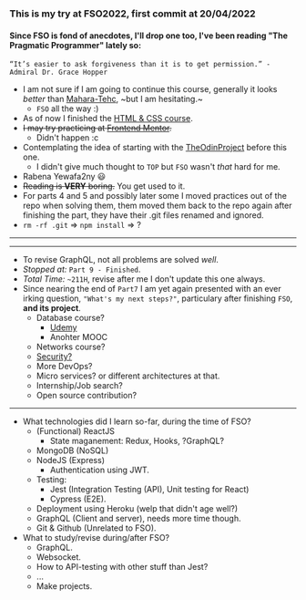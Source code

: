 ### This is my try at FSO2022, first commit at 20/04/2022

#### Since FSO is fond of anecdotes, I'll drop one too, I've been reading "The Pragmatic Programmer" lately so:

```
“It’s easier to ask forgiveness than it is to get permission.” - Admiral Dr. Grace Hopper
```

- I am not sure if I am going to continue this course, generally it looks _better_ than [Mahara-Tehc](https://maharatech.gov.eg/), ~but I am hesitating.~
  - `FSO` all the way :)
- As of now I finished the [HTML & CSS course](https://maharatech.gov.eg/course/view.php?id=36).
- ~~I may try practicing at [Frontend Mentor](https://frontendmentor.io/).~~
  - Didn't happen :c
- Contemplating the idea of starting with the [TheOdinProject](TheOdinproject.com) before this one.
  - I didn't give much thought to `TOP` but `FSO` wasn't _that_ hard for me.
- Rabena Yewafa2ny 😃
- ~~Reading is **VERY** boring.~~ You get used to it.
- For parts 4 and 5 and possibly later some I moved practices out of the repo when solving them, them moved them back to the repo again after finishing the part, they have their .git files renamed and ignored.
- `rm -rf .git` => `npm install` => ?

---

---

- To revise GraphQL, not all problems are solved _well_.
- _Stopped at:_ `Part 9 - Finished`.
- _Total Time:_ `~211H`, revise after me I don't update this one always.
- Since nearing the end of `Part7` I am yet again presented with an ever irking question, `"What's my next steps?"`, particulary after finishing `FSO`, **and its project**.
  - Database course?
    - [Udemy](https://www.udemy.com/course/database-engines-crash-course/)
    - Anohter MOOC
  - Networks course?
  - [Security?](https://cybersecuritybase.mooc.fi/module-2.1)
  - More DevOps?
  - Micro services? or different architectures at that.
  - Internship/Job search?
  - Open source contribution?

---

- What technologies did I learn so-far, during the time of FSO?
  - (Functional) ReactJS
    - State maganement: Redux, Hooks, ?GraphQL?
  - MongoDB (NoSQL)
  - NodeJS (Express)
    - Authentication using JWT.
  - Testing:
    - Jest (Integration Testing (API), Unit testing for React)
    - Cypress (E2E).
  - Deployment using Heroku (welp that didn't age well?)
  - GraphQL (Client and server), needs more time though.
  - Git & Github (Unrelated to FSO).
- What to study/revise during/after FSO?
  - GraphQL.
  - Websocket.
  - How to API-testing with other stuff than Jest?
  - ...
  - Make projects.
